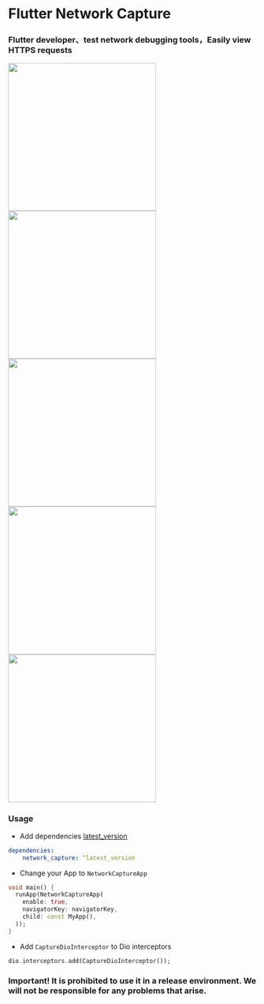 # Flutter Network Capture

### Flutter developer、test network debugging tools，Easily view HTTPS requests

<img src="https://github.com/azhon/network_capture/raw/main/imgs/img_0.jpg" width="300"> <img src="https://github.com/azhon/network_capture/raw/main/imgs/img_1.jpg" width="300">
<img src="https://github.com/azhon/network_capture/raw/main/imgs/img_2.jpg" width="300"> <img src="https://github.com/azhon/network_capture/raw/main/imgs/img_3.jpg" width="300">
<img src="https://github.com/azhon/network_capture/raw/main/imgs/img_4.jpg" width="300">

### Usage
- Add dependencies [latest_version](https://pub.dev/packages/network_capture)

```yml
dependencies:
    network_capture: ^latest_version
```
- Change your App to `NetworkCaptureApp`

```dart
void main() {
  runApp(NetworkCaptureApp(
    enable: true,
    navigatorKey: navigatorKey,
    child: const MyApp(),
  ));
}
```
- Add `CaptureDioInterceptor` to Dio interceptors

```dart
dio.interceptors.add(CaptureDioInterceptor());
```
### Important! It is prohibited to use it in a release environment. We will not be responsible for any problems that arise.